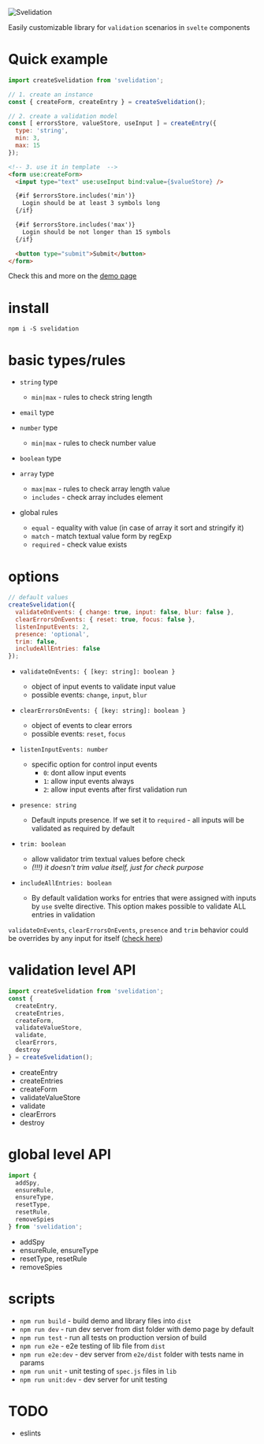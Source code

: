 ![Svelidation](https://svgshare.com/i/GUq.svg)

Easily customizable library for `validation` scenarios in `svelte` components

# Quick example
```js
import createSvelidation from 'svelidation';

// 1. create an instance
const { createForm, createEntry } = createSvelidation();

// 2. create a validation model
const [ errorsStore, valueStore, useInput ] = createEntry({
  type: 'string',
  min: 3,
  max: 15
});
```
```html
<!-- 3. use it in template  -->
<form use:createForm>
  <input type="text" use:useInput bind:value={$valueStore} />

  {#if $errorsStore.includes('min')}
    Login should be at least 3 symbols long
  {/if}

  {#if $errorsStore.includes('max')}
    Login should be not longer than 15 symbols
  {/if}

  <button type="submit">Submit</button>
</form>
```
Check this and more on the [demo page](http://yazonnile.github.io/svelidation/)

# install
`npm i -S svelidation`

# basic types/rules
- `string` type
  - `min|max` - rules to check string length
- `email` type
- `number` type
  - `min|max` - rules to check number value
- `boolean` type
- `array` type
  - `max|max` - rules to check array length value
  - `includes` - check array includes element

- global rules
  - `equal` - equality with value (in case of array it sort and stringify it)
  - `match` - match textual value form by regExp 
  - `required` - check value exists

# options
```js
// default values
createSvelidation({
  validateOnEvents: { change: true, input: false, blur: false },
  clearErrorsOnEvents: { reset: true, focus: false },
  listenInputEvents: 2,
  presence: 'optional',
  trim: false,
  includeAllEntries: false
});
```
- `validateOnEvents: { [key: string]: boolean }`
  - object of input events to validate input value
  - possible events: `change`, `input`, `blur`

- `clearErrorsOnEvents: { [key: string]: boolean }`
  - object of events to clear errors 
  - possible events: `reset`, `focus`

- `listenInputEvents: number`
  - specific option for control input events
    - `0`: dont allow input events
    - `1`: allow input events always 
    - `2`: allow input events after first validation run

- `presence: string`
  - Default inputs presence. If we set it to `required` - all inputs will be validated as required by default
   
- `trim: boolean`
  - allow validator trim textual values before check
  - *(!!!) it doesn't trim value itself, just for check purpose*

- `includeAllEntries: boolean`
  - By default validation works for entries that were assigned with inputs by `use` svelte directive. This option makes possible to validate ALL entries in validation


`validateOnEvents`, `clearErrorsOnEvents`, `presence` and `trim` behavior could be overrides by any input for itself ([check here](#createEntry)) 

# validation level API
```js
import createSvelidation from 'svelidation';
const {
  createEntry,
  createEntries,
  createForm,
  validateValueStore,
  validate,
  clearErrors,
  destroy
} = createSvelidation();
```
  - createEntry
  - createEntries
  - createForm
  - validateValueStore
  - validate
  - clearErrors
  - destroy
  
# global level API
```js
import {
  addSpy,
  ensureRule,
  ensureType,
  resetType,
  resetRule,
  removeSpies
} from 'svelidation';
```
  - addSpy
  - ensureRule, ensureType
  - resetType, resetRule
  - removeSpies
  
  
# scripts
- `npm run build` - build demo and library files into `dist`
- `npm run dev` - run dev server from dist folder with demo page by default
- `npm run test` - run all tests on production version of build
- `npm run e2e` - e2e testing of lib file from `dist`
- `npm run e2e:dev` - dev server from `e2e/dist` folder with tests name in params
- `npm run unit` - unit testing of `spec.js` files in `lib`
- `npm run unit:dev` - dev server for unit testing

# TODO
- eslints
